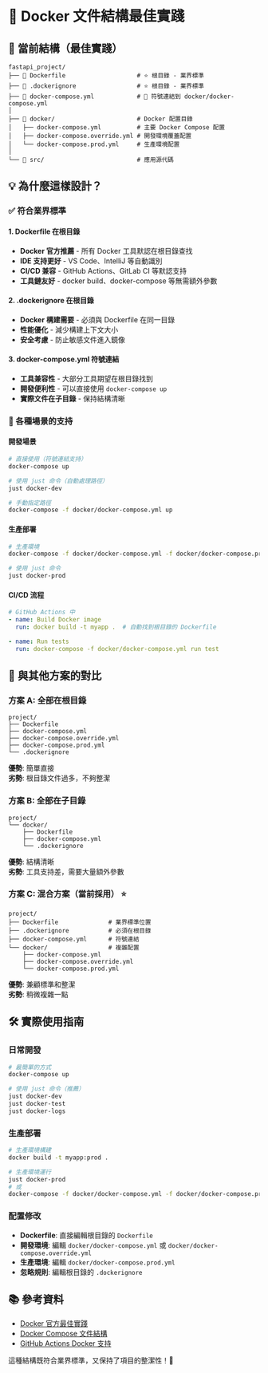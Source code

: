 # 🐳 Docker 文件結構最佳實踐

## 🎯 **當前結構（最佳實踐）**

```
fastapi_project/
├── 📄 Dockerfile                    # ⭐ 根目錄 - 業界標準
├── 📄 .dockerignore                 # ⭐ 根目錄 - 業界標準
├── 📄 docker-compose.yml            # 🔗 符號連結到 docker/docker-compose.yml
│
├── 📁 docker/                       # Docker 配置目錄
│   ├── docker-compose.yml          # 主要 Docker Compose 配置
│   ├── docker-compose.override.yml # 開發環境覆蓋配置
│   └── docker-compose.prod.yml     # 生產環境配置
│
└── 📁 src/                          # 應用源代碼
```

## 💡 **為什麼這樣設計？**

### **✅ 符合業界標準**

#### **1. Dockerfile 在根目錄**
- **Docker 官方推薦** - 所有 Docker 工具默認在根目錄查找
- **IDE 支持更好** - VS Code、IntelliJ 等自動識別
- **CI/CD 兼容** - GitHub Actions、GitLab CI 等默認支持
- **工具鏈友好** - docker build、docker-compose 等無需額外參數

#### **2. .dockerignore 在根目錄**
- **Docker 構建需要** - 必須與 Dockerfile 在同一目錄
- **性能優化** - 減少構建上下文大小
- **安全考慮** - 防止敏感文件進入鏡像

#### **3. docker-compose.yml 符號連結**
- **工具兼容性** - 大部分工具期望在根目錄找到
- **開發便利性** - 可以直接使用 `docker-compose up`
- **實際文件在子目錄** - 保持結構清晰

### **🎯 各種場景的支持**

#### **開發場景**
```bash
# 直接使用（符號連結支持）
docker-compose up

# 使用 just 命令（自動處理路徑）
just docker-dev

# 手動指定路徑
docker-compose -f docker/docker-compose.yml up
```

#### **生產部署**
```bash
# 生產環境
docker-compose -f docker/docker-compose.yml -f docker/docker-compose.prod.yml up

# 使用 just 命令
just docker-prod
```

#### **CI/CD 流程**
```yaml
# GitHub Actions 中
- name: Build Docker image
  run: docker build -t myapp .  # 自動找到根目錄的 Dockerfile

- name: Run tests
  run: docker-compose -f docker/docker-compose.yml run test
```

## 🔄 **與其他方案的對比**

### **方案 A: 全部在根目錄**
```
project/
├── Dockerfile
├── docker-compose.yml
├── docker-compose.override.yml
├── docker-compose.prod.yml
└── .dockerignore
```
**優勢**: 簡單直接  
**劣勢**: 根目錄文件過多，不夠整潔

### **方案 B: 全部在子目錄**
```
project/
└── docker/
    ├── Dockerfile
    ├── docker-compose.yml
    └── .dockerignore
```
**優勢**: 結構清晰  
**劣勢**: 工具支持差，需要大量額外參數

### **方案 C: 混合方案（當前採用）** ⭐
```
project/
├── Dockerfile              # 業界標準位置
├── .dockerignore           # 必須在根目錄
├── docker-compose.yml      # 符號連結
└── docker/                 # 複雜配置
    ├── docker-compose.yml
    ├── docker-compose.override.yml
    └── docker-compose.prod.yml
```
**優勢**: 兼顧標準和整潔  
**劣勢**: 稍微複雜一點

## 🛠️ **實際使用指南**

### **日常開發**
```bash
# 最簡單的方式
docker-compose up

# 使用 just 命令（推薦）
just docker-dev
just docker-test
just docker-logs
```

### **生產部署**
```bash
# 生產環境構建
docker build -t myapp:prod .

# 生產環境運行
just docker-prod
# 或
docker-compose -f docker/docker-compose.yml -f docker/docker-compose.prod.yml up
```

### **配置修改**
- **Dockerfile**: 直接編輯根目錄的 `Dockerfile`
- **開發環境**: 編輯 `docker/docker-compose.yml` 或 `docker/docker-compose.override.yml`
- **生產環境**: 編輯 `docker/docker-compose.prod.yml`
- **忽略規則**: 編輯根目錄的 `.dockerignore`

## 📚 **參考資料**

- [Docker 官方最佳實踐](https://docs.docker.com/develop/dev-best-practices/)
- [Docker Compose 文件結構](https://docs.docker.com/compose/compose-file/)
- [GitHub Actions Docker 支持](https://docs.github.com/en/actions/publishing-packages/publishing-docker-images)

這種結構既符合業界標準，又保持了項目的整潔性！🎊
